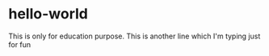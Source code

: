 # hello-world
This is only for education purpose. This is another line which I'm typing just for fun
